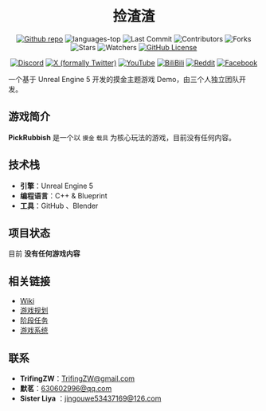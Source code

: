 <h1 align="center">
   捡渣渣
</h1>

<p align="center">
<a href="https://github.com/TrifingZW/PickRubbish"><img alt="Github repo" src="https://img.shields.io/website?url=https%3A%2F%2Fgithub.com%2FPJ-568%2Fqmole-source-site&up_color=007bff&up_message=PickRubbish&logo=github&label=Github" loading="lazy"></a>
<img src="https://img.shields.io/github/languages/top/TrifingZW/PickRubbish?color=green" alt="languages-top" />
<img src="https://img.shields.io/github/last-commit/TrifingZW/PickRubbish" alt="Last Commit"/>
<img src="https://img.shields.io/github/contributors/TrifingZW/PickRubbish" alt="Contributors"/>
<img src="https://img.shields.io/github/forks/TrifingZW/PickRubbish?style=flat&logo=github" alt="Forks"/>
<img src="https://img.shields.io/github/stars/TrifingZW/PickRubbish?style=flat&logo=github" alt="Stars"/>
<img src="https://img.shields.io/github/watchers/TrifingZW/PickRubbish?style=flat&logo=github" alt="Watchers"/>
<a href="https://github.com/TrifingZW/PickRubbish/blob/main/LICENSE.txt"><img alt="GitHub License" src="https://img.shields.io/github/license/TrifingZW/PickRubbish?logo=github&color=e48c5c" loading="lazy"></a>
</p>

<p align="center">  
<a href="https://discord.gg/pickrubbish"><img src="https://img.shields.io/badge/Discord-5865F2?style=for-the-badge&logo=discord&logoColor=white" alt="Discord"></a>
<a href="https://twitter.com/pickrubbish"><img src="https://img.shields.io/badge/twitter-000000?style=for-the-badge&logo=x&logoColor=white" alt="X (formally Twitter)"></a>
<a href="https://www.youtube.com/c/pickrubbish"><img src="https://img.shields.io/badge/YouTube-FF0000?style=for-the-badge&logo=youtube&logoColor=white" alt="YouTube"></a>
<a href="https://www.bilibili.com/pickrubbish/"><img src="https://img.shields.io/badge/BiliBili-E4405F?style=for-the-badge&logo=bilibili&logoColor=white" alt="BiliBili"></a>
<a href="https://www.reddit.com/r/pickrubbish/"><img src="https://img.shields.io/badge/Reddit-FF4500?style=for-the-badge&logo=reddit&logoColor=white" alt="Reddit"></a>
<a href="https://www.facebook.com/pickrubbish/"><img src="https://img.shields.io/badge/Facebook-1877F2?style=for-the-badge&logo=facebook&logoColor=white" alt="Facebook"></a>
</p>

一个基于 Unreal Engine 5 开发的摸金主题游戏 Demo，由三个人独立团队开发。

## 游戏简介

**PickRubbish** 是一个以 `摸金` `载具` 为核心玩法的游戏，目前没有任何内容。

## 技术栈

- **引擎**：Unreal Engine 5
- **编程语言**：C++ & Blueprint
- **工具**：GitHub 、Blender

## 项目状态

目前 **没有任何游戏内容**

## 相关链接

- [Wiki](https://github.com/TrifingZW/PickRubbish/wiki)
- [游戏规划](https://github.com/TrifingZW/PickRubbish/wiki/游戏规划)
- [阶段任务](https://github.com/TrifingZW/PickRubbish/wiki/阶段任务)
- [游戏系统](https://github.com/your-username/your-repo/wiki/系统概述)

## 联系

- **TrifingZW**：TrifingZW@gmail.com
- **默茗**：630602996@qq.com
- **Sister Liya** ：jingouwe53437169@126.com
